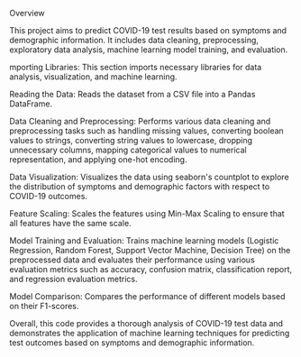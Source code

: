 Overview

This project aims to predict COVID-19 test results based on symptoms and demographic information. It includes data cleaning, preprocessing, exploratory data analysis, machine learning model training, and evaluation.

mporting Libraries: This section imports necessary libraries for data analysis, visualization, and machine learning.

Reading the Data: Reads the dataset from a CSV file into a Pandas DataFrame.

Data Cleaning and Preprocessing: Performs various data cleaning and preprocessing tasks such as handling missing values, converting boolean values to strings, converting string values to lowercase, dropping unnecessary columns, mapping categorical values to numerical representation, and applying one-hot encoding.

Data Visualization: Visualizes the data using seaborn's countplot to explore the distribution of symptoms and demographic factors with respect to COVID-19 outcomes.

Feature Scaling: Scales the features using Min-Max Scaling to ensure that all features have the same scale.

Model Training and Evaluation: Trains machine learning models (Logistic Regression, Random Forest, Support Vector Machine, Decision Tree) on the preprocessed data and evaluates their performance using various evaluation metrics such as accuracy, confusion matrix, classification report, and regression evaluation metrics.

Model Comparison: Compares the performance of different models based on their F1-scores.

Overall, this code provides a thorough analysis of COVID-19 test data and demonstrates the application of machine learning techniques for predicting test outcomes based on symptoms and demographic information.